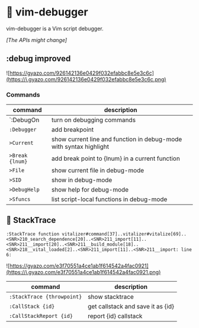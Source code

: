 :bug: vim-debugger
==================

vim-debugger is a Vim script debugger.

*[The APIs might change]*

:debug improved
---------------
![https://gyazo.com/926142136e0429f032efabbc8e5e3c6c](https://i.gyazo.com/926142136e0429f032efabbc8e5e3c6c.png)

### Commands

| command | description |
| ------- | ----------- |
| `:DebugOn | turn on debugging commands |
| `:Debugger` | add breakpoint |
| `>Current` | show current line and function in debug-mode with syntax highlight |
| `>Break {lnum}` | add break point to {lnum} in a current function |
| `>File` | show current file in debug-mode |
| `>SID` | show <SID> in debug-mode |
| `>DebugHelp` | show help for debug-mode |
| `>Sfuncs` | list script-local functions in debug-mode |

:feet: StackTrace
-----------------

```vim
:StackTrace function vitalizer#command[37]..vitalizer#vitalize[69]..<SNR>210_search_dependence[20]..<SNR>211_import[11]..<SNR>211__import[20]..<SNR>211__build_module[18]..<SNR>218__vital_loaded[2]..<SNR>211_import[11]..<SNR>211__import: line    6:
```

![https://gyazo.com/e3f70551a4ce1ab1f614542a4fac0921](https://i.gyazo.com/e3f70551a4ce1ab1f614542a4fac0921.png)

| command | description |
| ------- | ----------- |
| `:StackTrace {throwpoint}` | show stacktrace |
| `:CallStack {id}` | get callstack and save it as {id} |
| `:CallStackReport {id}` | report {id} callstack |
